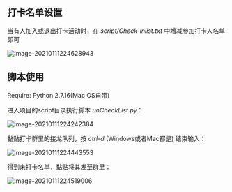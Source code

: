 ## 打卡名单设置

当有人加入或退出打卡活动时，在 *script/Check-inlist.txt* 中增减参加打卡人名单即可

![image-20210111224628943](/Users/chenqiqi/go/proj/WIT-1.10-2.10-/script/image-20210111224628943.png)



## 脚本使用

Require: Python 2.7.16(Mac OS自带)

进入项目的script目录执行脚本 *unCheckList.py*：

![image-20210111224242384](/Users/chenqiqi/go/proj/WIT-1.10-2.10-/script/image-20210111224242384.png)



黏贴打卡群里的接龙队列，按 *ctrl-d* (Windows或者Mac都是) 结束输入：

![image-20210111224443553](/Users/chenqiqi/go/proj/WIT-1.10-2.10-/script/image-20210111224443553.png)



得到未打卡名单，黏贴将其发至群里：

![image-20210111224519006](/Users/chenqiqi/go/proj/WIT-1.10-2.10-/script/image-20210111224519006.png)